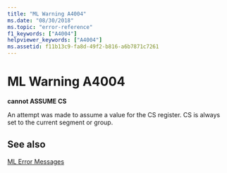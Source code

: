```yaml
---
title: "ML Warning A4004"
ms.date: "08/30/2018"
ms.topic: "error-reference"
f1_keywords: ["A4004"]
helpviewer_keywords: ["A4004"]
ms.assetid: f11b13c9-fa8d-49f2-b816-a6b7871c7261
---
```

# ML Warning A4004

**cannot ASSUME CS**

An attempt was made to assume a value for the CS register. CS is always set to the current segment or group.

## See also

[ML Error Messages](../../assembler/masm/ml-error-messages.md)<br/>